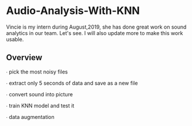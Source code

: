 # Audio-Analysis-With-KNN
Vincie is my intern during August,2019, she has done great work on sound analytics in our team. Let's see. I will also update more to make this work usable.
## Overview
∙  pick the most noisy files 

∙  extract only 5 seconds of data and save as a new file

∙  convert sound into picture 

∙  train KNN model and test it

∙  data augmentation
